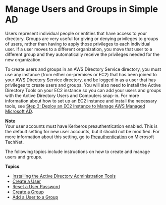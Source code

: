 # Manage Users and Groups in Simple AD<a name="simple_ad_manage_users_groups"></a>

Users represent individual people or entities that have access to your directory\. Groups are very useful for giving or denying privileges to groups of users, rather than having to apply those privileges to each individual user\. If a user moves to a different organization, you move that user to a different group and they automatically receive the privileges needed for the new organization\.

To create users and groups in an AWS Directory Service directory, you must use any instance \(from either on\-premises or EC2\) that has been joined to your AWS Directory Service directory, and be logged in as a user that has privileges to create users and groups\. You will also need to install the Active Directory Tools on your EC2 instance so you can add your users and groups with the Active Directory Users and Computers snap\-in\. For more information about how to set up an EC2 instance and install the necessary tools, see [Step 3: Deploy an EC2 Instance to Manage AWS Managed Microsoft AD](microsoftadbasestep3.md)\.

**Note**  
Your user accounts must have Kerberos preauthentication enabled\. This is the default setting for new user accounts, but it should not be modified\. For more information about this setting, go to [Preauthentication](http://technet.microsoft.com/en-us/library/cc961961.aspx) on Microsoft TechNet\.

The following topics include instructions on how to create and manage users and groups\. 

**Topics**
+ [Installing the Active Directory Administration Tools](simple_ad_install_ad_tools.md)
+ [Create a User](simple_ad_manage_users_groups_create_user.md)
+ [Reset a User Password](simple_ad_manage_users_groups_reset_password.md)
+ [Create a Group](simple_ad_manage_users_groups_create_group.md)
+ [Add a User to a Group](simple_ad_manage_users_groups_add_user_to_group.md)